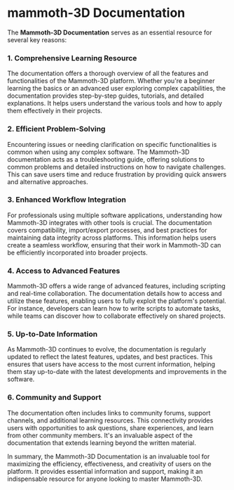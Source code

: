 # mammoth-3D Documentation

The **Mammoth-3D Documentation** serves as an essential resource for several key reasons:

### 1. **Comprehensive Learning Resource**
The documentation offers a thorough overview of all the features and functionalities of the Mammoth-3D platform. Whether you're a beginner learning the basics or an advanced user exploring complex capabilities, the documentation provides step-by-step guides, tutorials, and detailed explanations. It helps users understand the various tools and how to apply them effectively in their projects.

### 2. **Efficient Problem-Solving**
Encountering issues or needing clarification on specific functionalities is common when using any complex software. The Mammoth-3D documentation acts as a troubleshooting guide, offering solutions to common problems and detailed instructions on how to navigate challenges. This can save users time and reduce frustration by providing quick answers and alternative approaches.

### 3. **Enhanced Workflow Integration**
For professionals using multiple software applications, understanding how Mammoth-3D integrates with other tools is crucial. The documentation covers compatibility, import/export processes, and best practices for maintaining data integrity across platforms. This information helps users create a seamless workflow, ensuring that their work in Mammoth-3D can be efficiently incorporated into broader projects.

### 4. **Access to Advanced Features**
Mammoth-3D offers a wide range of advanced features, including scripting and real-time collaboration. The documentation details how to access and utilize these features, enabling users to fully exploit the platform's potential. For instance, developers can learn how to write scripts to automate tasks, while teams can discover how to collaborate effectively on shared projects.

### 5. **Up-to-Date Information**
As Mammoth-3D continues to evolve, the documentation is regularly updated to reflect the latest features, updates, and best practices. This ensures that users have access to the most current information, helping them stay up-to-date with the latest developments and improvements in the software.

### 6. **Community and Support**
The documentation often includes links to community forums, support channels, and additional learning resources. This connectivity provides users with opportunities to ask questions, share experiences, and learn from other community members. It's an invaluable aspect of the documentation that extends learning beyond the written material.

In summary, the Mammoth-3D Documentation is an invaluable tool for maximizing the efficiency, effectiveness, and creativity of users on the platform. It provides essential information and support, making it an indispensable resource for anyone looking to master Mammoth-3D.


